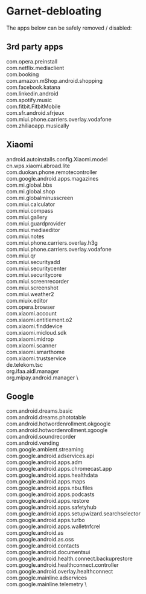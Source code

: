 # Garnet-debloating

The apps below can be safely removed / disabled:

## 3rd party apps
com.opera.preinstall \
com.netflix.mediaclient \
com.booking \
com.amazon.mShop.android.shopping \
com.facebook.katana \
com.linkedin.android \
com.spotify.music \
com.fitbit.FitbitMobile \
com.sfr.android.sfrjeux \
com.miui.phone.carriers.overlay.vodafone \
com.zhiliaoapp.musically 

## Xiaomi
android.autoinstalls.config.Xiaomi.model \
cn.wps.xiaomi.abroad.lite \
com.duokan.phone.remotecontroller \
com.google.android.apps.magazines \
com.mi.global.bbs \
com.mi.global.shop \
com.mi.globalminusscreen \
com.miui.calculator \
com.miui.compass \
com.miui.gallery \
com.miui.guardprovider \
com.miui.mediaeditor \
com.miui.notes \
com.miui.phone.carriers.overlay.h3g \
com.miui.phone.carriers.overlay.vodafone \
com.miui.qr \
com.miui.securityadd \
com.miui.securitycenter \
com.miui.securitycore \
com.miui.screenrecorder \
com.miui.screenshot \
com.miui.weather2 \
com.miuix.editor \
com.opera.browser \
com.xiaomi.account \
com.xiaomi.entitlement.o2 \
com.xiaomi.finddevice \
com.xiaomi.micloud.sdk \
com.xiaomi.midrop \
com.xiaomi.scanner \
com.xiaomi.smarthome \
com.xiaomi.trustservice \
de.telekom.tsc \
org.ifaa.aidl.manager \
org.mipay.android.manager \

## Google
com.android.dreams.basic \
com.android.dreams.phototable \
com.android.hotwordenrollment.okgoogle \
com.android.hotwordenrollment.xgoogle \
com.android.soundrecorder \
com.android.vending \
com.google.ambient.streaming \
com.google.android.adservices.api \
com.google.android.apps.adm \
com.google.android.apps.chromecast.app \
com.google.android.apps.healthdata \
com.google.android.apps.maps \
com.google.android.apps.nbu.files \
com.google.android.apps.podcasts \
com.google.android.apps.restore \
com.google.android.apps.safetyhub \
com.google.android.apps.setupwizard.searchselector \
com.google.android.apps.turbo \
com.google.android.apps.walletnfcrel \
com.google.android.as \
com.google.android.as.oss \
com.google.android.contacts \
com.google.android.documentsui \
com.google.android.health.connect.backuprestore \
com.google.android.healthconnect.controller \
com.google.android.overlay.healthconnect \
com.google.mainline.adservices \
com.google.mainline.telemetry \
 
